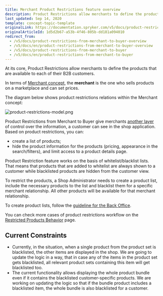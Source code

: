 ```yaml
---
title: Merchant Product Restrictions feature overview
description: Product Restrictions allow merchants to define the products that are available to each of their B2B customers.
last_updated: Sep 14, 2020
template: concept-topic-template
originalLink: https://documentation.spryker.com/v5/docs/product-restrictions-from-merchant-to-buyer-overview
originalArticleId: 1d5d2b67-a53b-4f46-805b-dd181a094010
redirect_from:
  - /v5/docs/product-restrictions-from-merchant-to-buyer-overview
  - /v5/docs/en/product-restrictions-from-merchant-to-buyer-overview
  - /v5/docs/product-restrictions-from-merchant-to-buyer
  - /v5/docs/en/product-restrictions-from-merchant-to-buyer
---
```


At its core, Product Restrictions allow merchants to define the products that are available to each of their B2B customers.

In terms of [Merchant concept](/docs/scos/user/features/{{page.version}}/merchant-b2b-contracts-feature-overview.html), the **merchant** is the one who sells products on a marketplace and can set prices.

The diagram below shows product restrictions relations within the Merchant concept:

![product-restrictions-model.png](https://spryker.s3.eu-central-1.amazonaws.com/docs/Features/Company+Account+Management/Product+Restrictions+from+Merchant+to+Buyer/Product+Restrictions+from+Merchant+to+Buyer+Overview/product-restrictions-model.png) 

Product Restrictions from Merchant to Buyer give merchants [another layer](/docs/scos/user/features/{{page.version}}/customer-access-feature-overview.html) of control over the information, a customer can see in the shop application. Based on product restrictions, you can:

* create a list of products;
* hide the product information for the products (pricing, appearance in the search/filters), and limit access to a product details page.

Product Restriction feature works on the basis of whitelist/blacklist lists. That means that products that are added to whitelist are always shown to a customer while blacklisted products are hidden from the customer view.

To restrict the products, a Shop Administrator needs to create a product list, include the necessary products to the list and blacklist them for a specific merchant relationship. All other products will be available for that merchant relationship.

To create product lists, follow the [guideline for the Back Office](/docs/scos/user/back-office-user-guides/{{page.version}}/catalog/product-lists/creating-product-lists.html).

You can check more cases of product restrictions workflow on the [Restricted Products Behavior](/docs/scos/dev/feature-walkthroughs/{{page.version}}/merchant-product-restrictions-feature-walkthrough/restricted-products-behavior.html) page.

## Current Constraints
- Currently, in the situation, when a single product from the product set is blacklisted, the other items are displayed in the shop. We are going to update the logic in a way, that in case any of the items in the product set gets blacklisted, all relevant product sets containing this item will get blacklisted too.
-  The current functionality allows displaying the whole product bundle even if it contains the blacklisted customer-specific products. We are working on updating the logic so that if the bundle product includes a blacklisted item, the whole bundle is also blacklisted for a customer.
